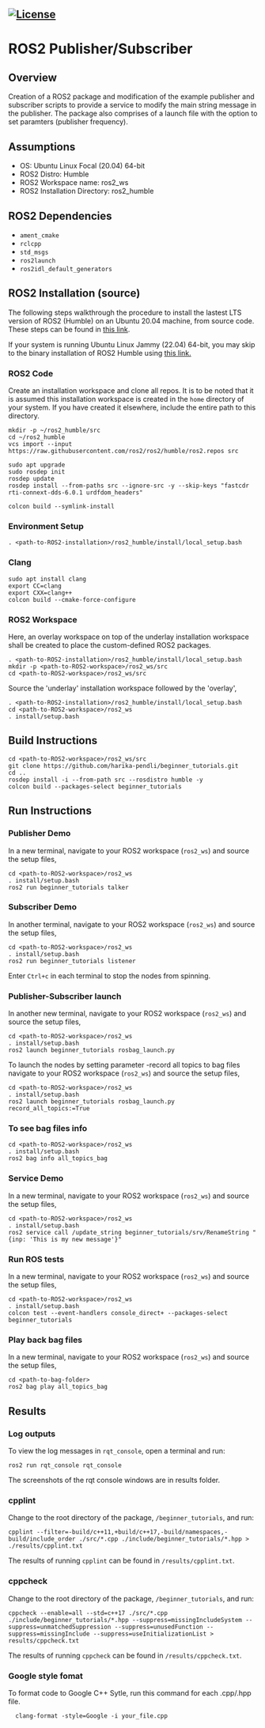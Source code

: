 [![License](https://img.shields.io/badge/License-Apache%202.0-blue.svg)](https://opensource.org/licenses/Apache-2.0)
---

# ROS2 Publisher/Subscriber 

## Overview 

Creation of a ROS2 package and modification of the example publisher and subscriber scripts to provide a service to modify the main string message in the publisher. The package also comprises of a launch file with the option to set paramters (publisher frequency). 

## Assumptions
* OS: Ubuntu Linux Focal (20.04) 64-bit
* ROS2 Distro: Humble
* ROS2 Workspace name: ros2_ws 
* ROS2 Installation Directory: ros2_humble

## ROS2 Dependencies
* ```ament_cmake```
* ```rclcpp```
* ```std_msgs```
* ```ros2launch```
* ```ros2idl_default_generators```

## ROS2 Installation (source)

The following steps walkthrough the procedure to install the lastest LTS version of ROS2 (Humble) on an Ubuntu 20.04 machine, from source code. These steps can be found in [this link](http://docs.ros.org/en/humble/Installation/Alternatives/Ubuntu-Development-Setup.html).

If your system is running Ubuntu Linux Jammy (22.04) 64-bit, you may skip to the binary installation of ROS2 Humble using 
[this link.](http://docs.ros.org/en/humble/Installation/Ubuntu-Install-Debians.html)


### ROS2 Code

Create an installation workspace and clone all repos. It is to be noted that it is assumed this installation workspace is created in the ```home``` directory of your system. If you have created it elsewhere, include the entire path to this directory. 

```
mkdir -p ~/ros2_humble/src
cd ~/ros2_humble
vcs import --input https://raw.githubusercontent.com/ros2/ros2/humble/ros2.repos src

sudo apt upgrade
sudo rosdep init
rosdep update
rosdep install --from-paths src --ignore-src -y --skip-keys "fastcdr rti-connext-dds-6.0.1 urdfdom_headers"

colcon build --symlink-install
```

### Environment Setup
```
. <path-to-ROS2-installation>/ros2_humble/install/local_setup.bash
```

### Clang
```
sudo apt install clang
export CC=clang
export CXX=clang++
colcon build --cmake-force-configure
```

### ROS2 Workspace
Here, an overlay workspace on top of the underlay installation workspace shall be created to place the custom-defined ROS2 packages. 
```
. <path-to-ROS2-installation>/ros2_humble/install/local_setup.bash
mkdir -p <path-to-ROS2-workspace>/ros2_ws/src
cd <path-to-ROS2-workspace>/ros2_ws/src
```
Source the 'underlay' installation workspace followed by the 'overlay',
```
. <path-to-ROS2-installation>/ros2_humble/install/local_setup.bash
cd <path-to-ROS2-workspace>/ros2_ws
. install/setup.bash
```

## Build Instructions
```
cd <path-to-ROS2-workspace>/ros2_ws/src
git clone https://github.com/harika-pendli/beginner_tutorials.git
cd ..  
rosdep install -i --from-path src --rosdistro humble -y
colcon build --packages-select beginner_tutorials
```

## Run Instructions

### Publisher Demo 
In a new terminal, navigate to your ROS2 workspace (```ros2_ws```) and source the setup files,
```
cd <path-to-ROS2-workspace>/ros2_ws
. install/setup.bash
ros2 run beginner_tutorials talker
```

### Subscriber Demo
In another terminal, navigate to your ROS2 workspace (```ros2_ws```) and source the setup files,
```
cd <path-to-ROS2-workspace>/ros2_ws
. install/setup.bash
ros2 run beginner_tutorials listener
```

Enter ```Ctrl+c``` in each terminal to stop the nodes from spinning.

### Publisher-Subscriber launch 
In another new terminal, navigate to your ROS2 workspace (```ros2_ws```) and source the setup files,
```
cd <path-to-ROS2-workspace>/ros2_ws
. install/setup.bash
ros2 launch beginner_tutorials rosbag_launch.py 
```
To launch the nodes by setting parameter -record all topics to bag files
navigate to your ROS2 workspace (```ros2_ws```) and source the setup files,
```
cd <path-to-ROS2-workspace>/ros2_ws
. install/setup.bash
ros2 launch beginner_tutorials rosbag_launch.py record_all_topics:=True
```

### To see bag files info

```
cd <path-to-ROS2-workspace>/ros2_ws
. install/setup.bash
ros2 bag info all_topics_bag
```

### Service Demo
In a new terminal, navigate to your ROS2 workspace (```ros2_ws```) and source the setup files,
```
cd <path-to-ROS2-workspace>/ros2_ws
. install/setup.bash
ros2 service call /update_string beginner_tutorials/srv/RenameString "{inp: 'This is my new message'}"
```

### Run ROS tests
In a new terminal, navigate to your ROS2 workspace (```ros2_ws```) and source the setup files,
```
cd <path-to-ROS2-workspace>/ros2_ws
. install/setup.bash
colcon test --event-handlers console_direct+ --packages-select beginner_tutorials
```

### Play back bag files
In a new terminal, navigate to your ROS2 workspace (```ros2_ws```) and source the setup files,
```
cd <path-to-bag-folder>
ros2 bag play all_topics_bag
```

## Results

### Log outputs

To view the log messages in ```rqt_console```, open a terminal and run:
```
ros2 run rqt_console rqt_console
```
The screenshots of the rqt console windows are in results folder.

### cpplint 
Change to the root directory of the package, ```/beginner_tutorials```, and run:
```
cpplint --filter=-build/c++11,+build/c++17,-build/namespaces,-build/include_order ./src/*.cpp ./include/beginner_tutorials/*.hpp > ./results/cpplint.txt
```
The results of running ```cpplint``` can be found in ```/results/cpplint.txt```.

### cppcheck
Change to the root directory of the package, ```/beginner_tutorials```, and run:
```
cppcheck --enable=all --std=c++17 ./src/*.cpp ./include/beginner_tutorials/*.hpp --suppress=missingIncludeSystem --suppress=unmatchedSuppression --suppress=unusedFunction --suppress=missingInclude --suppress=useInitializationList > results/cppcheck.txt
```
The results of running ```cppcheck``` can be found in ```/results/cppcheck.txt```.

### Google style fomat

To format code to Google C++ Sytle, run this command for each .cpp/.hpp file. 

```
  clang-format -style=Google -i your_file.cpp
```